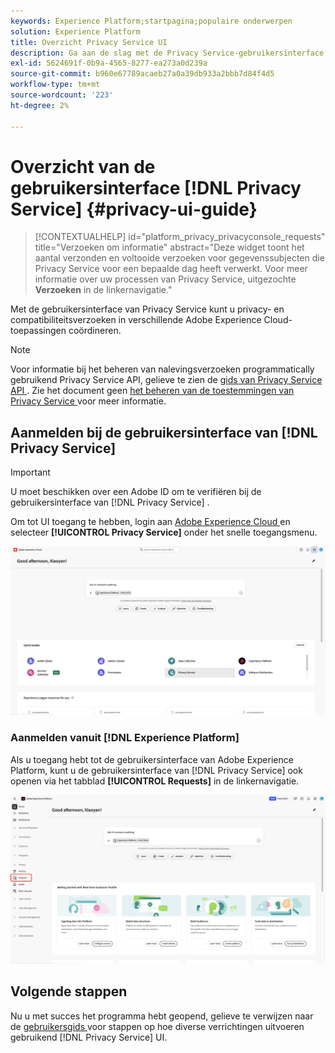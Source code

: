 ```yaml
---
keywords: Experience Platform;startpagina;populaire onderwerpen
solution: Experience Platform
title: Overzicht Privacy Service UI
description: Ga aan de slag met de Privacy Service-gebruikersinterface om privacyverzoeken in verschillende Experience Cloud-toepassingen te coördineren en te controleren.
exl-id: 5624691f-0b9a-4565-8277-ea273a0d239a
source-git-commit: b960e67789acaeb27a0a39db933a2bbb7d84f4d5
workflow-type: tm+mt
source-wordcount: '223'
ht-degree: 2%

---
```


# Overzicht van de gebruikersinterface [!DNL Privacy Service] {#privacy-ui-guide}

>[!CONTEXTUALHELP]
>id="platform_privacy_privacyconsole_requests"
>title="Verzoeken om informatie"
>abstract="Deze widget toont het aantal verzonden en voltooide verzoeken voor gegevenssubjecten die Privacy Service voor een bepaalde dag heeft verwerkt. Voor meer informatie over uw processen van Privacy Service, uitgezochte **Verzoeken** in de linkernavigatie."

Met de gebruikersinterface van Privacy Service kunt u privacy- en compatibiliteitsverzoeken in verschillende Adobe Experience Cloud-toepassingen coördineren.

>[!NOTE]
>
>Voor informatie bij het beheren van nalevingsverzoeken programmatically gebruikend Privacy Service API, gelieve te zien de [ gids van Privacy Service API ](../api/overview.md). Zie het document geen [ het beheren van de toestemmingen van Privacy Service ](../permissions.md) voor meer informatie.

## Aanmelden bij de gebruikersinterface van [!DNL Privacy Service]

>[!IMPORTANT]
>
>U moet beschikken over een Adobe ID om te verifiëren bij de gebruikersinterface van [!DNL Privacy Service] .

Om tot UI toegang te hebben, login aan [ Adobe Experience Cloud ](https://experience.adobe.com/) en selecteer **[!UICONTROL Privacy Service]** onder het snelle toegangsmenu.

![ het dashboard van Experience Cloud met benadrukte Privacy Service.](../images/ui-overview/quick-access.png)


### Aanmelden vanuit [!DNL Experience Platform]

Als u toegang hebt tot de gebruikersinterface van Adobe Experience Platform, kunt u de gebruikersinterface van [!DNL Privacy Service] ook openen via het tabblad **[!UICONTROL Requests]** in de linkernavigatie.

![ UI van Adobe Experience Platform met Verzoeken die in de linkernavigatiebar worden benadrukt.](../images/ui-overview/platform.png)

## Volgende stappen

Nu u met succes het programma hebt geopend, gelieve te verwijzen naar de [ gebruikersgids ](user-guide.md) voor stappen op hoe diverse verrichtingen uitvoeren gebruikend [!DNL Privacy Service] UI.
